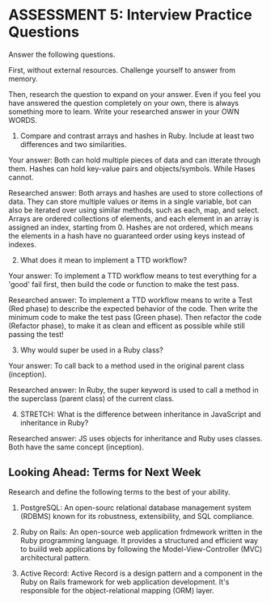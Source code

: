 # ASSESSMENT 5: Interview Practice Questions

Answer the following questions.

First, without external resources. Challenge yourself to answer from memory.

Then, research the question to expand on your answer. Even if you feel you have answered the question completely on your own, there is always something more to learn. Write your researched answer in your OWN WORDS.

1. Compare and contrast arrays and hashes in Ruby. Include at least two differences and two similarities.

Your answer: Both can hold multiple pieces of data and can itterate through them. Hashes can hold key-value pairs and objects/symbols. While Hases cannot. 

Researched answer: Both arrays and hashes are used to store collections of data. They can store multiple values or items in a single variable, bot can also be iterated over using similar methods, such as each, map, and select. Arrays are ordered collections of elements, and each element in an array is assigned an index, starting from 0. Hashes are not ordered, which means the elements in a hash have no guaranteed order using keys instead of indexes.

2. What does it mean to implement a TTD workflow?

Your answer: To implement a TTD workflow means to test everything for a 'good' fail first, then build the code or function to  make the test pass.

Researched answer: To implement a TTD workflow means to write a Test (Red phase) to describe the expected behavior of the code. Then write the minimum code to make the test pass (Green phase). Then refactor the code (Refactor phase), to make it as clean and efficent as possible while still passing the test!

3. Why would super be used in a Ruby class?

Your answer: To call back to a method used in the original parent class (inception).

Researched answer: In Ruby, the super keyword is used to call a method in the superclass (parent class) of the current class. 

4. STRETCH: What is the difference between inheritance in JavaScript and inheritance in Ruby?

Researched answer: JS uses objects for inheritance and Ruby uses classes. Both have the same concept (inception).

## Looking Ahead: Terms for Next Week

Research and define the following terms to the best of your ability.

1. PostgreSQL: An open-sourc relational database management system (RDBMS) known for its robustness, extensibility, and SQL compliance.

2. Ruby on Rails: An open-source web application frdmework written in the Ruby programming language. It provides a structured and efficient way to buiild web applications by following the Model-View-Controller (MVC) architectural pattern. 

3. Active Record: Active Record is a design pattern and a component in the Ruby on Rails framework for web application development. It's responsible for the object-relational mapping (ORM) layer.
